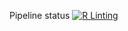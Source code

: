 Pipeline status [![R Linting](https://github.com/theflamio/Introduktion_til_data_science/actions/workflows/r.yml/badge.svg?branch=master)](https://github.com/theflamio/Introduktion_til_data_science/actions/workflows/r.yml)
